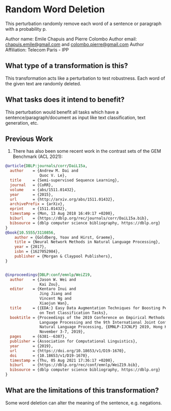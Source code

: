 # Random Word Deletion 
This perturbation randomly remove each word of a sentence or paragraph with a probability p. 

Author name: Emile Chapuis and Pierre Colombo 
Author email: chapuis.emile@gmail.com and colombo.pierre@gmail.com
Author Affiliation: Telecom Paris - IPP

## What type of a transformation is this?
This transformation acts like a perturbation to test robustness. Each word of the given text are randomly deleted. 

## What tasks does it intend to benefit?
This perturbation would benefit all tasks which have a sentence/paragraph/document as input like text classification, 
text generation, etc. 

## Previous Work
1) There has also been some recent work in the contrast sets of the GEM Benchmark (ACL 2021):
```bibtex
@article{DBLP:journals/corr/DaiL15a,
  author    = {Andrew M. Dai and
               Quoc V. Le},
  title     = {Semi-supervised Sequence Learning},
  journal   = {CoRR},
  volume    = {abs/1511.01432},
  year      = {2015},
  url       = {http://arxiv.org/abs/1511.01432},
  archivePrefix = {arXiv},
  eprint    = {1511.01432},
  timestamp = {Mon, 13 Aug 2018 16:49:17 +0200},
  biburl    = {https://dblp.org/rec/journals/corr/DaiL15a.bib},
  bibsource = {dblp computer science bibliography, https://dblp.org}
}
@book{10.5555/3110856,
    author = {Goldberg, Yoav and Hirst, Graeme},
    title = {Neural Network Methods in Natural Language Processing},
    year = {2017},
    isbn = {1627052984},
    publisher = {Morgan & Claypool Publishers},
}


@inproceedings{DBLP:conf/emnlp/WeiZ19,
  author    = {Jason W. Wei and
               Kai Zou},
  editor    = {Kentaro Inui and
               Jing Jiang and
               Vincent Ng and
               Xiaojun Wan},
  title     = {{EDA:} Easy Data Augmentation Techniques for Boosting Performance
               on Text Classification Tasks},
  booktitle = {Proceedings of the 2019 Conference on Empirical Methods in Natural
               Language Processing and the 9th International Joint Conference on
               Natural Language Processing, {EMNLP-IJCNLP} 2019, Hong Kong, China,
               November 3-7, 2019},
  pages     = {6381--6387},
  publisher = {Association for Computational Linguistics},
  year      = {2019},
  url       = {https://doi.org/10.18653/v1/D19-1670},
  doi       = {10.18653/v1/D19-1670},
  timestamp = {Thu, 05 Aug 2021 17:36:17 +0200},
  biburl    = {https://dblp.org/rec/conf/emnlp/WeiZ19.bib},
  bibsource = {dblp computer science bibliography, https://dblp.org}
}
```
## What are the limitations of this transformation?
Some word deletion can alter the meaning of the sentence, e.g. negations.
